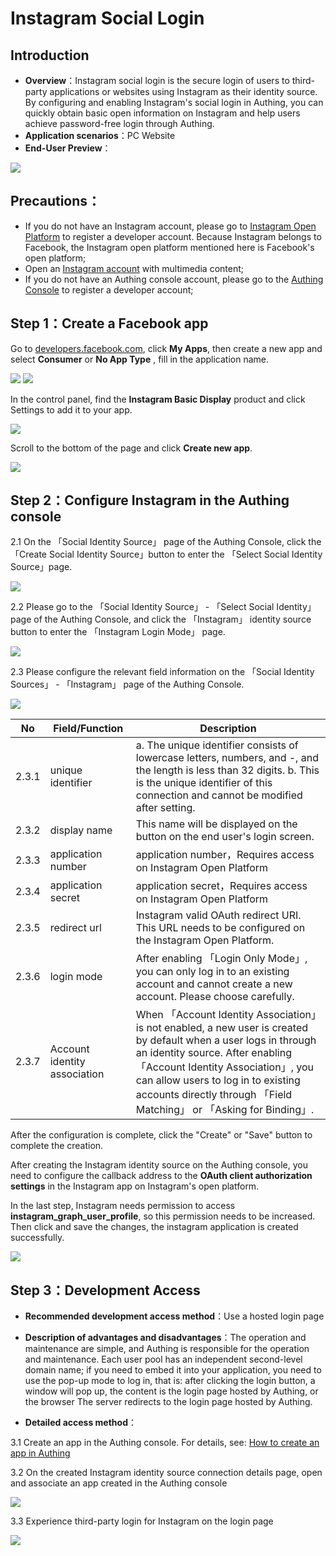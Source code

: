 # Instagram Social Login

<LastUpdated/>

## Introduction

- **Overview**：Instagram social login is the secure login of users to third-party applications or websites using Instagram as their identity source. By configuring and enabling Instagram's social login in Authing, you can quickly obtain basic open information on Instagram and help users achieve password-free login through Authing.
- **Application scenarios**：PC Website
- **End-User Preview**：

<img src="./images/00-viewResult.png" />

## Precautions：

- If you do not have an Instagram account, please go to [Instagram Open Platform](https://developers.facebook.com/) to register a developer account. Because Instagram belongs to Facebook, the Instagram open platform mentioned here is Facebook's open platform;
- Open an [Instagram account](https://www.instagram.com/) with multimedia content;
- If you do not have an Authing console account, please go to the [Authing Console](https://authing.cn/) to register a developer account;

## Step 1：Create a Facebook app

Go to [developers.facebook.com](https://developers.facebook.com/), click **My Apps**, then create a new app and select **Consumer** or **No App Type** , fill in the application name.

<img src="./images/01-createapp.png" />

<img src="./images/02-saveapp.png" />

In the control panel, find the **Instagram Basic Display** product and click Settings to add it to your app.

<img src="./images/03-addinstagram.png" />

Scroll to the bottom of the page and click **Create new app**.

<img src="./images/04-saveins.png" />

## Step 2：Configure Instagram in the Authing console

2.1 On the 「Social Identity Source」 page of the Authing Console, click the 「Create Social Identity Source」button to enter the 「Select Social Identity Source」page.

<img src="./images/05-addSocial.png" />

2.2 Please go to the 「Social Identity Source」 - 「Select Social Identity」 page of the Authing Console, and click the 「Instagram」 identity source button to enter the 「Instagram Login Mode」 page.

<img src="./images/06-choiceIns.png" />

2.3 Please configure the relevant field information on the 「Social Identity Sources」 - 「Instagram」 page of the Authing Console.

<img src="./images/07-insconfig.png" />

| No    | Field/Function               | Description                                                  |
| ----- | ---------------------------- | ------------------------------------------------------------ |
| 2.3.1 | unique identifier            | a. The unique identifier consists of lowercase letters, numbers, and -, and the length is less than 32 digits. b. This is the unique identifier of this connection and cannot be modified after setting. |
| 2.3.2 | display name                 | This name will be displayed on the button on the end user's login screen. |
| 2.3.3 | application number           | application number，Requires access on Instagram Open Platform |
| 2.3.4 | application secret           | application secret，Requires access on Instagram Open Platform |
| 2.3.5 | redirect url                 | Instagram valid OAuth redirect URI. This URL needs to be configured on the Instagram Open Platform. |
| 2.3.6 | login mode                   | After enabling 「Login Only Mode」, you can only log in to an existing account and cannot create a new account. Please choose carefully. |
| 2.3.7 | Account identity association | When 「Account Identity Association」is not enabled, a new user is created by default when a user logs in through an identity source. After enabling 「Account Identity Association」, you can allow users to log in to existing accounts directly through 「Field Matching」 or 「Asking for Binding」. |

After the configuration is complete, click the "Create" or "Save" button to complete the creation.

After creating the Instagram identity source on the Authing console, you need to configure the callback address to the **OAuth client authorization settings** in the Instagram app on Instagram's open platform.

In the last step, Instagram needs permission to access **instagram_graph_user_profile**, so this permission needs to be increased. Then click and save the changes, the instagram application is created successfully.

<img src="./images/08-insconfig-success.png" />

## Step 3：Development Access

- **Recommended development access method**：Use a hosted login page

- **Description of advantages and disadvantages**：The operation and maintenance are simple, and Authing is responsible for the operation and maintenance. Each user pool has an independent second-level domain name; if you need to embed it into your application, you need to use the pop-up mode to log in, that is: after clicking the login button, a window will pop up, the content is the login page hosted by Authing, or the browser The server redirects to the login page hosted by Authing.

- **Detailed access method**：

3.1 Create an app in the Authing console. For details, see: [How to create an app in Authing](https://docs.authing.cn/v2/guides/app/create-app.html)

3.2 On the created Instagram identity source connection details page, open and associate an app created in the Authing console

<img src="./images/09-openapp.png" />

3.3 Experience third-party login for Instagram on the login page

<img src="./images/10-login.png" />

